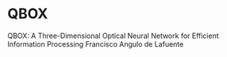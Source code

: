 # QBOX
QBOX: A Three-Dimensional Optical Neural Network for Efficient Information Processing Francisco Angulo de Lafuente
